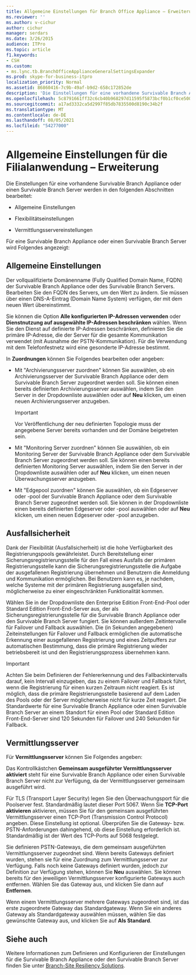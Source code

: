 ```yaml
---
title: Allgemeine Einstellungen für Branch Office Appliance – Erweiterung
ms.reviewer: ''
ms.author: v-cichur
author: cichur
manager: serdars
ms.date: 3/26/2015
audience: ITPro
ms.topic: article
f1.keywords:
- CSH
ms.custom:
- ms.lync.tb.BranchOfficeApplianceGeneralSettingsExpander
ms.prod: skype-for-business-itpro
localization_priority: Normal
ms.assetid: 86860416-7c9b-49af-b9d2-658c172852de
description: 'Die Einstellungen für eine vorhandene Survivable Branch Appliance oder einen Survivable Branch Server werden in den folgenden Abschnitten bearbeitet:'
ms.openlocfilehash: 5c8791661ff32c6cb40b968297d11595f5873bcf0b1cf0ce50078e41e713d68a
ms.sourcegitcommit: a17ad3332ca5d2997f85db7835500d8190c34b2f
ms.translationtype: MT
ms.contentlocale: de-DE
ms.lasthandoff: 08/05/2021
ms.locfileid: "54277000"
---
```

# <a name="branch-office-appliance-general-settings-expander"></a>Allgemeine Einstellungen für die Filialanwendung – Erweiterung

Die Einstellungen für eine vorhandene Survivable Branch Appliance oder einen Survivable Branch Server werden in den folgenden Abschnitten bearbeitet:

- Allgemeine Einstellungen

- Flexibilitätseinstellungen

- Vermittlungsservereinstellungen



Für eine Survivable Branch Appliance oder einen Survivable Branch Server wird Folgendes angezeigt:

## <a name="general-settings"></a>Allgemeine Einstellungen

Der vollqualifizierte Domänenname (Fully Qualified Domain Name, FQDN) der Survivable Branch Appliance oder des Survivable Branch Servers. Bearbeiten Sie den FQDN des Servers, um den Wert zu ändern. Sie müssen über einen DNS-A-Eintrag (Domain Name System) verfügen, der mit dem neuen Wert übereinstimmt.

Sie können die Option **Alle konfigurierten IP-Adressen verwenden** oder **Dienstnutzung auf ausgewählte IP-Adressen beschränken** wählen. Wenn Sie den Dienst auf definierte IP-Adressen beschränken, definieren Sie die primäre IP-Adresse, die der Server für die gesamte Kommunikation verwendet (mit Ausnahme der PSTN-Kommunikation). Für die Verwendung mit dem Telefonfestnetz wird eine gesonderte IP-Adresse bestimmt.

In **Zuordnungen** können Sie Folgendes bearbeiten oder angeben:

- Mit "Archivierungsserver zuordnen" können Sie auswählen, ob ein Archivierungsserver der Survivable Branch Appliance oder dem Survivable Branch Server zugeordnet werden soll. Sie können einen bereits definierten Archivierungsserver auswählen, indem Sie den Server in der Dropdownliste auswählen oder auf **Neu** klicken, um einen neuen Archivierungsserver anzugeben.

    > [!IMPORTANT]
    > Vor Veröffentlichung der neu definierten Topologie muss der angegebene Server bereits vorhanden und der Domäne beigetreten sein.

- Mit "Monitoring Server zuordnen" können Sie auswählen, ob ein Monitoring Server der Survivable Branch Appliance oder dem Survivable Branch Server zugeordnet werden soll. Sie können einen bereits definierten Monitoring Server auswählen, indem Sie den Server in der Dropdownliste auswählen oder auf **Neu** klicken, um einen neuen Überwachungsserver anzugeben.

- Mit "Edgepool zuordnen" können Sie auswählen, ob ein Edgeserver oder -pool der Survivable Branch Appliance oder dem Survivable Branch Server zugeordnet werden soll. Sie können in der Dropdownliste einen bereits definierten Edgeserver oder -pool auswählen oder auf **Neu** klicken, um einen neuen Edgeserver oder -pool anzugeben.

## <a name="resiliency"></a>Ausfallsicherheit

Dank der Flexibilität (Ausfallsicherheit) ist die hohe Verfügbarkeit des Registrierungspools gewährleistet. Durch Bereitstellung einer Sicherungsregistrierungsstelle für den Fall eines Ausfalls der primären Registrierungsstelle kann die Sicherungsregistrierungsstelle die Aufgabe der ausgefallenen Registrierung übernehmen und Benutzern die Anmeldung und Kommunikation ermöglichen. Bei Benutzern kann es, je nachdem, welche Systeme mit der primären Registrierung ausgefallen sind, möglicherweise zu einer eingeschränkten Funktionalität kommen.

Wählen Sie in der Dropdownliste den Enterprise Edition Front-End-Pool oder Standard Edition Front-End-Server aus, der als Sicherungsregistrierungsstelle für die Survivable Branch Appliance oder den Survivable Branch Server fungiert. Sie können außerdem Zeitintervalle für Failover und Fallback auswählen. Die (in Sekunden angegebenen) Zeiteinstellungen für Failover und Fallback ermöglichen die automatische Erkennung einer ausgefallenen Registrierung und eines Zeitpuffers zur automatischen Bestimmung, dass die primäre Registrierung wieder betriebsbereit ist und den Registrierungsprozess übernehmen kann.

> [!IMPORTANT]
> Achten Sie beim Definieren der Fehlererkennung und des Fallbackintervalls darauf, kein Intervall einzugeben, das zu einem Failover und Fallback führt, wenn die Registrierung für einen kurzen Zeitraum nicht reagiert. Es ist möglich, dass die primäre Registrierungsstelle basierend auf dem Laden des Pools oder der Server möglicherweise nicht für kurze Zeit reagiert. Die Standardwerte für eine Survivable Branch Appliance oder einen Survivable Branch Server an einem Standort für einen Pool oder Standard Edition Front-End-Server sind 120 Sekunden für Failover und 240 Sekunden für Fallback.

## <a name="mediation-server"></a>Vermittlungsserver

Für **Vermittlungsserver** können Sie Folgendes angeben:

Das Kontrollkästchen **Gemeinsam ausgeführter Vermittlungsserver aktiviert** steht für eine Survivable Branch Appliance oder einen Survivable Branch Server nicht zur Verfügung, da der Vermittlungsserver gemeinsam ausgeführt wird.

Für TLS (Transport Layer Security) legen Sie den Überwachungsport für die Poolserver fest. Standardmäßig lautet dieser Port 5067. Wenn Sie **TCP-Port aktivieren** aktivieren, müssen Sie für den gemeinsam ausgeführten Vermittlungsserver einen TCP-Port (Transmission Control Protocol) angeben. Diese Einstellung ist optional. Überprüfen Sie die Gateway- bzw. PSTN-Anforderungen dahingehend, ob diese Einstellung erforderlich ist. Standardmäßig ist der Wert des TCP-Ports auf 5068 festgelegt.

Sie definieren PSTN-Gateways, die dem gemeinsam ausgeführten Vermittlungsserver zugeordnet sind. Wenn bereits Gateways definiert wurden, stehen sie für eine Zuordnung zum Vermittlungsserver zur Verfügung. Falls noch keine Gateways definiert wurden, jedoch zur Definition zur Verfügung stehen, können Sie **Neu** auswählen. Sie können bereits für den jeweiligen Vermittlungsserver konfigurierte Gateways auch entfernen. Wählen Sie das Gateway aus, und klicken Sie dann auf **Entfernen**.

Wenn einem Vermittlungsserver mehrere Gateways zugeordnet sind, ist das erste zugeordnete Gateway das Standardgateway. Wenn Sie ein anderes Gateway als Standardgateway auswählen müssen, wählen Sie das gewünschte Gateway aus, und klicken Sie auf **Als Standard**.

## <a name="see-also"></a>Siehe auch

Weitere Informationen zum Definieren und Konfigurieren der Einstellungen für die Survivable Branch Appliance oder den Survivable Branch Server finden Sie unter [Branch-Site Resiliency Solutions](/previous-versions/office/lync-server-2013/lync-server-2013-branch-site-resiliency-solutions).